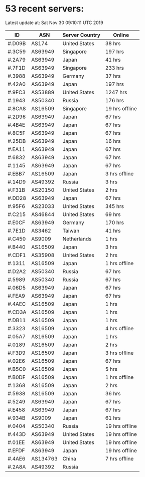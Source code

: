 # 53 recent servers:

Latest update at: Sat Nov 30 09:10:11 UTC 2019

| ID | ASN | Server Country | Online |
| -- | --- | -------------- | ------ |
| #.D09B | AS174 | United States | 38 hrs |
| #.3C59 | AS63949 | Singapore | 197 hrs |
| #.2A79 | AS63949 | Japan | 41 hrs |
| #.7F1D | AS63949 | Singapore | 233 hrs |
| #.3988 | AS63949 | Germany | 37 hrs |
| #.42A0 | AS63949 | Japan | 197 hrs |
| #.9FC3 | AS53889 | United States | 1247 hrs |
| #.1943 | AS50340 | Russia | 176 hrs |
| #.8CA8 | AS16509 | Singapore | 19 hrs offline |
| #.2D96 | AS63949 | Japan | 67 hrs |
| #.4B4E | AS63949 | Japan | 67 hrs |
| #.8C5F | AS63949 | Japan | 67 hrs |
| #.25DB | AS63949 | Japan | 16 hrs |
| #.EA11 | AS63949 | Japan | 67 hrs |
| #.6832 | AS63949 | Japan | 67 hrs |
| #.1145 | AS63949 | Japan | 67 hrs |
| #.EBB7 | AS16509 | Japan | 3 hrs offline |
| #.14D9 | AS49392 | Russia | 3 hrs |
| #.F31B | AS20150 | United States | 2 hrs |
| #.DD28 | AS63949 | Japan | 67 hrs |
| #.95F6 | AS23033 | United States | 345 hrs |
| #.C215 | AS46844 | United States | 69 hrs |
| #.E0CF | AS63949 | Germany | 170 hrs |
| #.7E1D | AS3462 | Taiwan | 41 hrs |
| #.C450 | AS9009 | Netherlands | 1 hrs |
| #.B440 | AS16509 | Japan | 3 hrs |
| #.CDF1 | AS35908 | United States | 2 hrs |
| #.1311 | AS16509 | Japan | 1 hrs offline |
| #.D2A2 | AS50340 | Russia | 67 hrs |
| #.5989 | AS50340 | Russia | 67 hrs |
| #.06D5 | AS63949 | Japan | 67 hrs |
| #.FEA9 | AS63949 | Japan | 67 hrs |
| #.4AEC | AS16509 | Japan | 1 hrs |
| #.CD3A | AS16509 | Japan | 1 hrs |
| #.DB11 | AS16509 | Japan | 1 hrs |
| #.3323 | AS16509 | Japan | 4 hrs offline |
| #.05A7 | AS16509 | Japan | 1 hrs |
| #.0189 | AS16509 | Japan | 2 hrs |
| #.F3D9 | AS16509 | Japan | 3 hrs offline |
| #.02E6 | AS16509 | Japan | 67 hrs |
| #.B5C0 | AS16509 | Japan | 5 hrs |
| #.B0DF | AS16509 | Japan | 1 hrs offline |
| #.1368 | AS16509 | Japan | 2 hrs |
| #.5938 | AS16509 | Japan | 36 hrs |
| #.5249 | AS63949 | Japan | 67 hrs |
| #.E458 | AS63949 | Japan | 67 hrs |
| #.934B | AS9009 | Japan | 61 hrs |
| #.0404 | AS50340 | Russia | 19 hrs offline |
| #.443D | AS63949 | United States | 19 hrs offline |
| #.01EE | AS63949 | United States | 19 hrs offline |
| #.EFDF | AS63949 | Japan | 19 hrs offline |
| #.4AE6 | AS134763 | China | 7 hrs offline |
| #.2A8A | AS49392 | Russia | |

